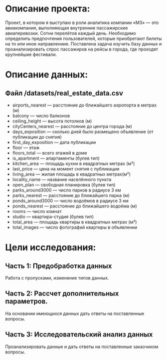 
# Описание проекта: 

Проект, в котором я выступаю в роли аналитика компании «M3» — это авиакомпания, выполняющая внутренние пассажирские авиаперевозки. Сотни перелётов каждый день. Необходимо определить предпочтения пользователей, которые приобретают билеты на то или иное направлениие. Поставлена задача изучить базу данных и проанализировать спрос пассажиров на рейсы в города, где проходят крупнейшие фестивали.

# Описание данных:

## Файл /datasets/real_estate_data.csv
  * airports_nearest — расстояние до ближайшего аэропорта в метрах (м)
  * balcony — число балконов
  * ceiling_height — высота потолков (м)
  * cityCenters_nearest — расстояние до центра города (м)
  * days_exposition — сколько дней было размещено объявление (от публикации до снятия)
  * first_day_exposition — дата публикации
  * floor — этаж
  * floors_total — всего этажей в доме
  * is_apartment — апартаменты (булев тип)
  * kitchen_area — площадь кухни в квадратных метрах (м²)
  * last_price — цена на момент снятия с публикации
  * living_area — жилая площадь в квадратных метрах(м²)
  * locality_name — название населённого пункта
  * open_plan — свободная планировка (булев тип)
  * parks_around3000 — число парков в радиусе 3 км
  * parks_nearest — расстояние до ближайшего парка (м)
  * ponds_around3000 — число водоёмов в радиусе 3 км
  * ponds_nearest — расстояние до ближайшего водоёма (м)
  * rooms — число комнат
  * studio — квартира-студия (булев тип)
  * total_area — площадь квартиры в квадратных метрах (м²)
  * total_images — число фотографий квартиры в объявлении
  
  
# Цели исследования:

## Часть 1: Предобработка данных

Работа с пропусками, изменение типов данных. 

## Часть 2: Рассчет дополнительных параметров.

На основании имеющихся данных дать ответы на поставленные вопросы.

## Часть 3: Исследовательский анализ данных

Проанализировать данные и дать ответы на поставленные заказчиком вопросы.
